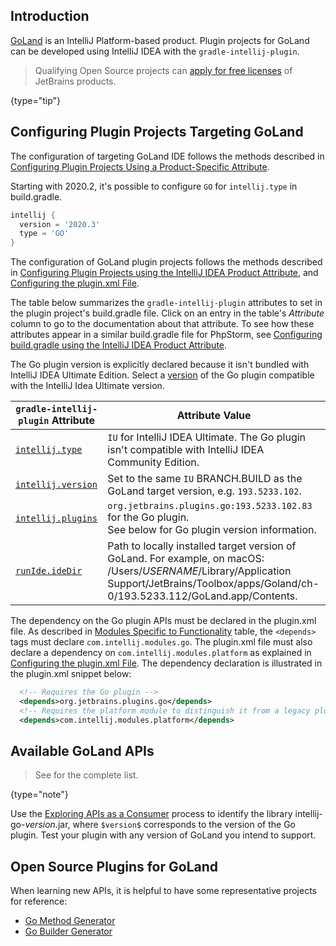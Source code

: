 [//]: # (title: GoLand Plugin Development)

<!-- Copyright 2000-2022 JetBrains s.r.o. and other contributors. Use of this source code is governed by the Apache 2.0 license that can be found in the LICENSE file. -->

## Introduction
[GoLand](https://www.jetbrains.com/go/) is an IntelliJ Platform-based product.
Plugin projects for GoLand can be developed using IntelliJ IDEA with the `gradle-intellij-plugin`.

> Qualifying Open Source projects can [apply for free licenses](https://www.jetbrains.com/community/opensource/) of JetBrains products.
>
{type="tip"}

## Configuring Plugin Projects Targeting GoLand

<tabs>

<tab title="GoLand IDE">

The configuration of targeting GoLand IDE follows the methods described in [Configuring Plugin Projects Using a Product-Specific Attribute](dev_alternate_products.md#configuring-plugin-projects-using-a-product-specific-attribute).

Starting with 2020.2, it's possible to configure `GO` for `intellij.type` in <path>build.gradle</path>.


```groovy
intellij {
  version = '2020.3'
  type = 'GO'
}
```

</tab>

<tab title="Using Plugin">

The configuration of GoLand plugin projects follows the methods described in [Configuring Plugin Projects using the IntelliJ IDEA Product Attribute](dev_alternate_products.md#configuring-plugin-projects-using-the-intellij-idea-product-attribute), and [Configuring the plugin.xml File](dev_alternate_products.md#configuring-pluginxml).

The table below summarizes the `gradle-intellij-plugin` attributes to set in the plugin project's <path>build.gradle</path> file.
Click on an entry in the table's *Attribute* column to go to the documentation about that attribute.
To see how these attributes appear in a similar <path>build.gradle</path> file for PhpStorm, see [Configuring build.gradle using the IntelliJ IDEA Product Attribute](dev_alternate_products.md#configuring-buildgradle-using-the-intellij-idea-product-attribute).

The Go plugin version is explicitly declared because it isn't bundled with IntelliJ IDEA Ultimate Edition.
Select a [version](https://plugins.jetbrains.com/plugin/9568-go/versions) of the Go plugin compatible with the IntelliJ Idea Ultimate version.

| `gradle-intellij-plugin` Attribute | Attribute Value                                                                                                                                                                                                |
|------------------------------------|----------------------------------------------------------------------------------------------------------------------------------------------------------------------------------------------------------------|
| [`intellij.type`][properties]      | `IU` for IntelliJ IDEA Ultimate. The Go plugin isn't compatible with IntelliJ IDEA Community Edition.                                                                                                          |
| [`intellij.version`][properties]   | Set to the same `IU` BRANCH.BUILD as the GoLand target version, e.g. `193.5233.102`.                                                                                                                           |
| [`intellij.plugins`][properties]   | `org.jetbrains.plugins.go:193.5233.102.83` for the Go plugin.<br/>See below for Go plugin version information.                                                                                                 |
| [`runIde.ideDir`][dsl]             | Path to locally installed target version of GoLand. For example, on macOS:<br/><path>/Users/$USERNAME$/Library/Application Support/JetBrains/Toolbox/apps/Goland/ch-0/193.5233.112/GoLand.app/Contents</path>. |

[properties]: https://github.com/JetBrains/gradle-intellij-plugin#intellij-platform-properties
[dsl]: https://github.com/JetBrains/gradle-intellij-plugin#running-dsl

</tab>

</tabs>

The dependency on the Go plugin APIs must be declared in the <path>plugin.xml</path> file.
As described in [Modules Specific to Functionality](plugin_compatibility.md#modules-specific-to-functionality) table, the `<depends>` tags must declare `com.intellij.modules.go`.
The <path>plugin.xml</path> file must also declare a dependency on `com.intellij.modules.platform` as explained in [Configuring the plugin.xml File](dev_alternate_products.md#configuring-pluginxml).
The dependency declaration is illustrated in the <path>plugin.xml</path> snippet below:

```xml
  <!-- Requires the Go plugin -->
  <depends>org.jetbrains.plugins.go</depends>
  <!-- Requires the platform module to distinguish it from a legacy plugin -->
  <depends>com.intellij.modules.platform</depends>
```

## Available GoLand APIs

> See [](goland_extension_point_list.md) for the complete list.
>
{type="note"}

Use the [Exploring APIs as a Consumer](plugin_compatibility.md#exploring-apis-as-a-consumer) process to identify the library <path>intellij-go-$version$.jar</path>, where `$version$` corresponds to the version of the Go plugin.
Test your plugin with any version of GoLand you intend to support.

## Open Source Plugins for GoLand
When learning new APIs, it is helpful to have some representative projects for reference:
* [Go Method Generator](https://github.com/pkondratev/Intellij-go-method-generator)
* [Go Builder Generator](https://github.com/OddCN/go-builder-generator-idea-plugin)
